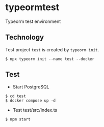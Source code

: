 # typeormtest

Typeorm test environment

## Technology

Test project `test` is created by `typeorm init`.

```
$ npx typeorm init --name test --docker
```

## Test

* Start PostgreSQL

```
$ cd test
$ docker compose up -d
```

* Test test/src/index.ts

```
$ npm start
```


